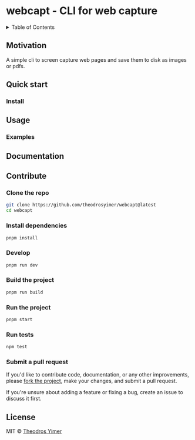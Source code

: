 # webcapt - CLI for web capture

<details close><summary>Table of Contents</summary>

- [Motivation](#motivation)
- [Quick start](#quick-start)
  - [Install](#install)
- [Usage](#usage)
  - [Examples](#examples)
- [Documentation](#documentation)
- [Contribute](#contribute)
  - [Clone the repo](#clone-the-repo)
  - [Install dependencies](#install-dependencies)
  - [Develop](#develop)
  - [Build the project](#build-the-project)
  - [Run the project](#run-the-project)
  - [Run tests](#run-tests)
  - [Submit a pull request](#submit-a-pull-request)
- [License](#license)

</details>

## Motivation

<!-- ## Prerequisites -->
A simple cli to screen capture web pages and save them to disk as images or pdfs.

## Quick start

### Install

<!--
```sh
npm install -g @thyi/webcapt-CLI
```

```sh
npm install --save @thyi/webcapt-LIB
```

To see this awesome project, navigate to [webcapt](https://webcapt.com). -->

## Usage
<!--
Available flags:

- `-i`, `--input` - Path to input file or directory
- `-o`, `--output` - Path to output file or directory
- `-c`, `--config` - Path to config file
- `-t`, `--template` - Path to template file
- `-e`, `--env` - Environment to use
- `--env-file` - Path to environment file
- `-b`, `--base` - Base path to use
- `-r`, `--root` - Root path to use
- `-p`, `--port` - Port to use
- `-h`, `--help` - Show help
- `-v`, `--version` - Show version number
- `-d`, `--debug` - Sho9-+w debug logs
- `-f`, `--force` - Force overwrite of output file
- `-q`, `--quiet` - Show only errors
- `-s`, `--silent` - No output at all
- `--ext` - File extension to use -->

### Examples

<!-- ```sh
webcapt --input ./input --output ./output
``` -->

<!-- ... -->

## Documentation

<!-- See the [documentation](https://webcapt.com/docs) for more information. -->

## Contribute

### Clone the repo

```sh
git clone https://github.com/theodrosyimer/webcapt@latest
cd webcapt
```

### Install dependencies

```sh
pnpm install
```

### Develop

```sh
pnpm run dev
```

### Build the project

```sh
pnpm run build
```

### Run the project

```sh
pnpm start
```

### Run tests

```sh
npm test
```

### Submit a pull request

If you'd like to contribute code, documentation, or any other improvements, please [fork the project](https://gihub.com/theodrosyimer/webcapt/fork), make your changes, and submit a pull request.

If you're unsure about adding a feature or fixing a bug, create an issue to discuss it first.

<!-- ## Related -->

## License

MIT © [Theodros Yimer](https://github.com/theodrosyimer)
